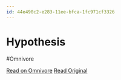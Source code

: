 ```yaml
---
id: 44e490c2-e283-11ee-bfca-1fc971cf3326
---
```


# Hypothesis
#Omnivore

[Read on Omnivore](https://omnivore.app/me/hypothesis-18e4056758b)
[Read Original](https://hypothes.is/a/eNe7TuJ9Ee6VoB_em7axww)

